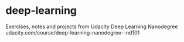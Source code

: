 # deep-learning
Exercises, notes and projects from Udacity Deep Learning Nanodegree udacity.com/course/deep-learning-nanodegree--nd101
